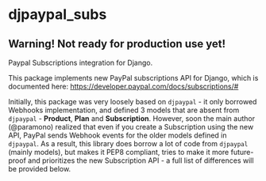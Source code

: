 # djpaypal_subs

## Warning! Not ready for production use yet!

Paypal Subscriptions integration for Django.

This package implements new PayPal subscriptions API for Django, which is documented here: https://developer.paypal.com/docs/subscriptions/#

Initially, this package was very loosely based on ``djpaypal`` - it only borrowed Webhooks implementation, and defined 3 models that are absent from `djpaypal` - **Product**, **Plan** and **Subscription**. However, soon the main author (@paramono) realized that even if you create a Subscription using the new API, PayPal sends Webhook events for the older models defined in ``djpaypal``. As a result, this library does borrow a lot of code from ``djpaypal`` (mainly models), but makes it PEP8 compliant, tries to make it more future-proof and prioritizes the new Subscription API - a full list of differences will be provided below.
